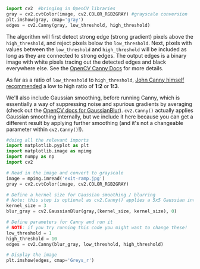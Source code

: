 


```python
import cv2  #bringing in OpenCV libraries
gray = cv2.cvtColor(image, cv2.COLOR_RGB2GRAY) #grayscale conversion
plt.imshow(gray, cmap='gray')
edges = cv2.Canny(gray, low_threshold, high_threshold)
```

The algorithm will first detect strong edge (strong gradient) pixels above the `high_threshold`, and reject pixels below the `low_threshold`. 
Next, pixels with values between the `low_threshold` and `high_threshold` will be included as long as they are connected to strong edges. 
The output edges is a binary image with white pixels tracing out the detected edges and black everywhere else. 
See the [OpenCV Canny Docs](http://docs.opencv.org/2.4/doc/tutorials/imgproc/imgtrans/canny_detector/canny_detector.html) for more details.

As far as a ratio of `low_threshold` to `high_threshold`, [John Canny himself recommended](http://docs.opencv.org/2.4/doc/tutorials/imgproc/imgtrans/canny_detector/canny_detector.html#steps)
a low to high ratio of **1:2** or **1:3**.

We'll also include Gaussian smoothing, before running Canny, which is essentially a way of suppressing noise and spurious gradients by averaging (check out the [OpenCV docs for GaussianBlur](http://docs.opencv.org/2.4/modules/imgproc/doc/filtering.html?highlight=gaussianblur#gaussianblur)). `cv2.Canny()` actually applies Gaussian smoothing internally, but we include it here because you can get a different result by applying further smoothing (and it's not a changeable parameter within `cv2.Canny()`!).

```python
#doing all the relevant imports
import matplotlib.pyplot as plt
import matplotlib.image as mpimg
import numpy as np
import cv2

# Read in the image and convert to grayscale
image = mpimg.imread('exit-ramp.jpg')
gray = cv2.cvtColor(image, cv2.COLOR_RGB2GRAY)

# Define a kernel size for Gaussian smoothing / blurring
# Note: this step is optional as cv2.Canny() applies a 5x5 Gaussian internally
kernel_size = 3
blur_gray = cv2.GaussianBlur(gray,(kernel_size, kernel_size), 0)

# Define parameters for Canny and run it
# NOTE: if you try running this code you might want to change these!
low_threshold = 1
high_threshold = 10
edges = cv2.Canny(blur_gray, low_threshold, high_threshold)

# Display the image
plt.imshow(edges, cmap='Greys_r')
```

